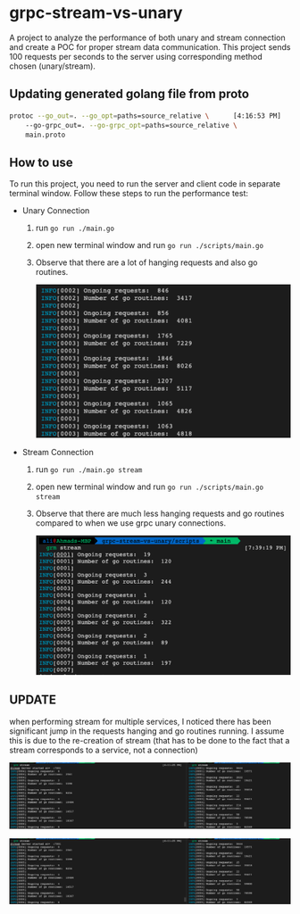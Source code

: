 # grpc-stream-vs-unary

A project to analyze the performance of both unary and stream connection and create a POC for proper stream data communication.
This project sends 100 requests per seconds to the server using corresponding method chosen (unary/stream).

## Updating generated golang file from proto

```bash
protoc --go_out=. --go_opt=paths=source_relative \      [4:16:53 PM]
    --go-grpc_out=. --go-grpc_opt=paths=source_relative \
    main.proto
```

## How to use

To run this project, you need to run the server and client code in separate terminal window. Follow these steps to run the performance test:

- Unary Connection

  1. run `go run ./main.go`
  2. open new terminal window and run `go run ./scripts/main.go`
  3. Observe that there are a lot of hanging requests and also go routines.

     ![Unary connections result](./assets/unary.png)

- Stream Connection

  1. run `go run ./main.go stream`
  2. open new terminal window and run `go run ./scripts/main.go stream`
  3. Observe that there are much less hanging requests and go routines compared to when we use grpc unary connections.

     ![Stream connections result](./assets/stream.png)

## UPDATE

when performing stream for multiple services, I noticed there has been significant jump in the requests hanging and go routines running. I assume this is due to the re-creation of stream (that has to be done to the fact that a stream corresponds to a service, not a connection)

![Re-creation on stream with stream.CloseSend()](./assets/stream-bad.png)

![Re-creation on stream without stream.CloseSend()](./assets/stream-bad.png)
